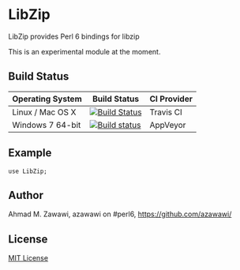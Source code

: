 # LibZip

LibZip provides Perl 6 bindings for libzip

This is an experimental module at the moment.

## Build Status

| Operating System  |   Build Status  | CI Provider |
| ----------------- | --------------- | ----------- |
| Linux / Mac OS X  | [![Build Status](https://travis-ci.org/azawawi/perl6-libzip.svg?branch=master)](https://travis-ci.org/azawawi/perl6-libzip)  | Travis CI |
| Windows 7 64-bit  | [![Build status](https://ci.appveyor.com/api/projects/status/github/azawawi/perl6-libzip?svg=true)](https://ci.appveyor.com/project/azawawi/perl6-libzip/branch/master)  | AppVeyor |

## Example

```Perl6
use LibZip;
```

## Author

Ahmad M. Zawawi, azawawi on #perl6, https://github.com/azawawi/

## License

[MIT License](LICENSE)
